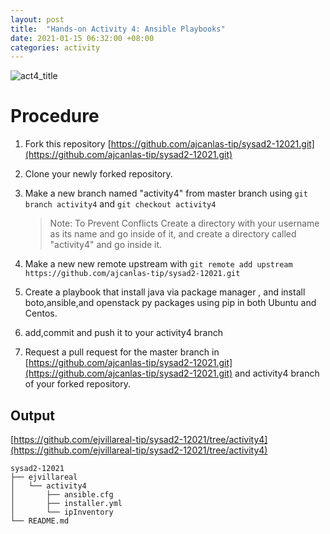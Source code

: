```yaml
---
layout: post
title:  "Hands-on Activity 4: Ansible Playbooks"
date: 2021-01-15 06:32:00 +08:00
categories: activity
---
```

![act4_title](https://user-images.githubusercontent.com/75426228/104725299-d796c980-576c-11eb-9208-2211d57b0bbd.png)
# Procedure
1. Fork this repository [https://github.com/ajcanlas-tip/sysad2-12021.git](https://github.com/ajcanlas-tip/sysad2-12021.git)

2. Clone your newly forked repository. 

3. Make a new branch named "activity4" from master branch using ```git branch activity4``` and ```git checkout activity4```

    >Note: To Prevent Conflicts Create a directory with your username as its name and go inside of it, and create a directory called "activity4" and go inside it.

4. Make a new new remote upstream with ```git remote add upstream https://github.com/ajcanlas-tip/sysad2-12021.git```

5. Create a playbook that install java via package manager , and install boto,ansible,and openstack py packages using pip in both Ubuntu and Centos.

7. add,commit and push it to your activity4 branch

8. Request a pull request for the master branch in [https://github.com/ajcanlas-tip/sysad2-12021.git](https://github.com/ajcanlas-tip/sysad2-12021.git) and activity4 branch of your forked repository.

## Output
[https://github.com/ejvillareal-tip/sysad2-12021/tree/activity4](https://github.com/ejvillareal-tip/sysad2-12021/tree/activity4)

```
sysad2-12021
├── ejvillareal
│   └── activity4
│       ├── ansible.cfg
│       ├── installer.yml
│       └── ipInventory
└── README.md
```